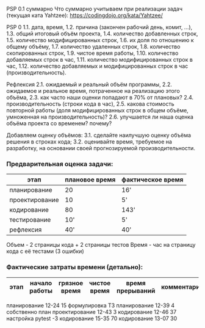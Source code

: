 PSP 0.1 суммарно
Что суммарно учитываем при реализации задач (текущая ката Yahtzee): https://codingdojo.org/kata/Yahtzee/

PSP 0
1.1. дата, время,
1.2. причина (закончен рабочий день, комит, ...),
1.3. общий итоговый объём проекта,
1.4. количество добавленных строк,
1.5. количество модифицированных строк,
1.6. их доля по отношению к общему объёму,
1.7. количество удаленных строк,
1.8. количество скопированных строк,
1.9. чистое время работы,
1.10. количество добавляемых строк в час,
1.11. количество модифицированных строк в час,
1.12. количество добавляемых и модифицированных строк в час (производительность).

Рефлексия
2.1. ожидаемый и реальный объём программы,
2.2. ожидаемое и реальное время, потраченное на реализацию этого объёма,
2.3. как часто наши оценки попадают в 70% от плановых?
2.4. производительность (строки кода в час),
2.5. какова стоимость повторной работы (доля модифицированных строк в общем объёме, умноженная на производительность)?
2.6. улучшается ли наша оценка объёма проекта со временем? почему?

Добавляем оценку объёмов:
3.1. сделайте наилучшую оценку объёма решения в строках кода;
3.2. оценивайте время, требуемое на разработку, на основании своей прогнозируемой производительности.

### Предварительная оценка задачи:
этап | плановое время | фактическое время |
---|---|---|
планирование   | 20 | 16'
проектирование | 10 | 5'
кодирование    | 80 | 143'
тестирование   | 10' | 5'
рефлексия      | 40' | 40'

Объем - 2 страницы кода + 2 страницы тестов
Время - час на страницу кода с её тестами (3 ошибки) 

### Фактические затраты времени (детально):
этап | начало работы | грязное время | чистое время | время прерываний | комментарий |
---|---|---|---|---|---|
планирование 12-24 15 формулировка ТЗ
планирование 12-39 4 собственно план
проектирование 12-43 3
кодирование 12-46 37 настройка pytest -3
кодирование 15-35 70
кодирование 13-07 30